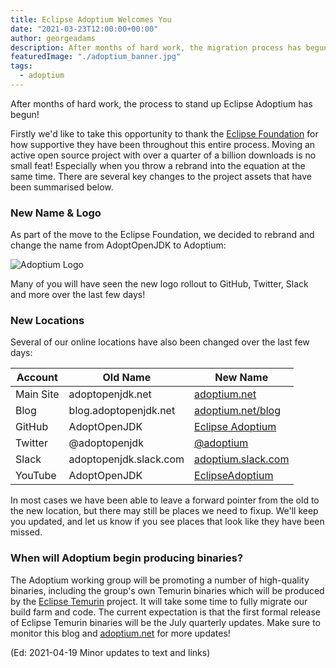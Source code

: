 ```yaml
---
title: Eclipse Adoptium Welcomes You
date: "2021-03-23T12:00:00+00:00"
author: georgeadams
description: After months of hard work, the migration process has begun!
featuredImage: "./adoptium_banner.jpg"
tags:
  - adoptium
---
```


After months of hard work, the process to stand up Eclipse Adoptium has begun!

Firstly we'd like to take this opportunity to thank the [Eclipse Foundation](https://www.eclipse.org/) for how supportive they have been throughout this entire process. Moving an active open source project with over a quarter of a billion downloads is no small feat! Especially when you throw a rebrand into the equation at the same time. There are several key changes to the project assets that have been summarised below.

### New Name & Logo

As part of the move to the Eclipse Foundation, we decided to rebrand and change the name from AdoptOpenJDK to Adoptium:

![Adoptium Logo](./adoptium_logo.png)

Many of you will have seen the new logo rollout to GitHub, Twitter, Slack and more over the last few days!

### New Locations

Several of our online locations have also been changed over the last few days:

| Account   | Old Name               | New Name                                                     |
| --------- | ---------------------- | ------------------------------------------------------------ |
| Main Site | adoptopenjdk.net       | [adoptium.net](https://adoptium.net)                         |
| Blog      | blog.adoptopenjdk.net  | [adoptium.net/blog](https://adoptium.net/blog)               |
| GitHub    | AdoptOpenJDK           | [Eclipse Adoptium](https://github.com/adoptium)              |
| Twitter   | @adoptopenjdk          | [@adoptium](https://twitter.com/adoptium)                    |
| Slack     | adoptopenjdk.slack.com | [adoptium.slack.com](https://adoptium.slack.com)             |
| YouTube   | AdoptOpenJDK           | [EclipseAdoptium](https://www.youtube.com/c/EclipseAdoptium) |

In most cases we have been able to leave a forward pointer from the old to the new location, but there may still be places we need to fixup. We'll keep you updated, and let us know if you see places that look like they have been missed.

### When will Adoptium begin producing binaries?

The Adoptium working group will be promoting a number of high-quality binaries, including the group's own Temurin binaries which will be produced by the [Eclipse Temurin](https://projects.eclipse.org/projects/adoptium.temurin) project. It will take some time to fully migrate our build farm and code. The current expectation is that the first formal release of Eclipse Temurin binaries will be the July quarterly updates. Make sure to monitor this blog and [adoptium.net](https://adoptium.net) for more updates!

(Ed: 2021-04-19 Minor updates to text and links)
